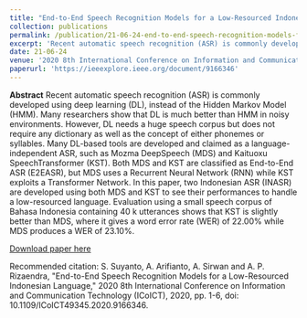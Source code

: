 ```yaml
---
title: "End-to-End Speech Recognition Models for a Low-Resourced Indonesian Language,"
collection: publications
permalink: /publication/21-06-24-end-to-end-speech-recognition-models-for-a-low-resourced-indonesian-language,
excerpt: 'Recent automatic speech recognition (ASR) is commonly developed using deep learning (DL), instead of the Hidden Markov Model (HMM). Many researchers show that DL is much better than HMM in noisy environments. However, DL needs a huge speech corpus but does not require any dictionary as well as the c ...'
date: 21-06-24
venue: '2020 8th International Conference on Information and Communication Technology (ICoICT)'
paperurl: 'https://ieeexplore.ieee.org/document/9166346'
---
```

<b>Abstract</b>
Recent automatic speech recognition (ASR) is commonly developed using deep learning (DL), instead of the Hidden Markov Model (HMM). Many researchers show that DL is much better than HMM in noisy environments. However, DL needs a huge speech corpus but does not require any dictionary as well as the concept of either phonemes or syllables. Many DL-based tools are developed and claimed as a language-independent ASR, such as Mozma DeepSpeech (MDS) and Kaituoxu SpeechTransformer (KST). Both MDS and KST are classified as End-to-End ASR (E2EASR), but MDS uses a Recurrent Neural Network (RNN) while KST exploits a Transformer Network. In this paper, two Indonesian ASR (INASR) are developed using both MDS and KST to see their performances to handle a low-resourced language. Evaluation using a small speech corpus of Bahasa Indonesia containing 40 k utterances shows that KST is slightly better than MDS, where it gives a word error rate (WER) of 22.00% while MDS produces a WER of 23.10%.

[Download paper here](https://drive.google.com/file/d/1q-c2hDdS0KhGJZUEA2YDPRqPL1FMiiUA/view)

Recommended citation: S. Suyanto, A. Arifianto, A. Sirwan and A. P. Rizaendra, "End-to-End Speech Recognition Models for a Low-Resourced Indonesian Language," 2020 8th International Conference on Information and Communication Technology (ICoICT), 2020, pp. 1-6, doi: 10.1109/ICoICT49345.2020.9166346.